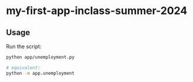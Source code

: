 # my-first-app-inclass-summer-2024



## Usage

Run the script:

```sh
python app/unemployment.py

# equivalent:
python -m app.unemployment
```
